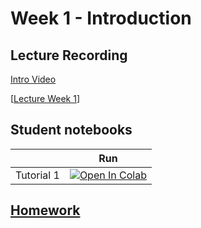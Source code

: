 # Week 1 - Introduction

## Lecture Recording

[Intro Video](https://share.descript.com/view/kBiaKVcKSgA)


[[Lecture Week 1](https://www.youtube.com/watch?v=Ac_Gbb-jIZo)]


## Student notebooks

|   | Run |
| - | --- |
| Tutorial 1 | [![Open In Colab](https://colab.research.google.com/assets/colab-badge.svg)](https://colab.research.google.com/github/CIS-522/course-content/blob/main/W01_Introduction/CIS_522_W1D1_Tutorial_–_Student_Version.ipynb) |

## [Homework](https://github.com/CIS-522/homework/tree/main/assignments/week1)
